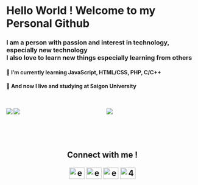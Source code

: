 <h1 align="left">Hello World ! Welcome to my Personal Github </h1>
<h3 align="left">I am a person with passion and interest in technology, especially new technology</br>I also love to learn new things especially learning from others</h3>
<h4 align="left">🌱 I’m currently learning <strong>JavaScript, HTML/CSS, PHP, C/C++</strong></h4>
<h4 align="left">🏫 And now I live and studying at <strong>Saigon University</strong></h4>
<br>


<div align="center">
<div align="left">
<p><img align="left" src="https://github-readme-streak-stats.herokuapp.com/?user=edgarignite16&count_private=true&theme=tokyonight&hide_border=false"/></p>
<p><img align="left" src="https://github-readme-stats.vercel.app/api?username=EdgarIgnite16&count_private=true&show_icons=true&theme=tokyonight&hide_border=false"/></p>
</div align="right">
<div><p><img align="center" src="https://github-readme-stats.vercel.app/api/top-langs/?username=EdgarIgnite16&langs_count=10&count_private=true&theme=tokyonight&show_icons=true&hide_border=false"/></p></div>
</div>


<br>
<br>
<br>
<h2 align="center"><strong>Connect with me !</strong>
<br>
<p>
<a href="https://fb.com/edgawar.me.me" target="_blank"><img align="center" src="https://raw.githubusercontent.com/rahuldkjain/github-profile-readme-generator/master/src/images/icons/Social/facebook.svg" alt="edgawar.me.me" height="30" width="40" /></a>
<a href="https://codepen.io/edgarignite16" target="_blank"><img align="center" src="https://raw.githubusercontent.com/rahuldkjain/github-profile-readme-generator/master/src/images/icons/Social/codepen.svg" alt="edgarignite16" height="30" width="40" /></a>
<a href="https://instagram.com/edgarrr16" target="_blank"><img align="center" src="https://raw.githubusercontent.com/rahuldkjain/github-profile-readme-generator/master/src/images/icons/Social/instagram.svg" alt="edgarrr16" height="30" width="40" /></a>
<a href="https://discord.gg/4NqrXY2qR5" target="_blank"><img align="center" src="https://raw.githubusercontent.com/rahuldkjain/github-profile-readme-generator/master/src/images/icons/Social/discord.svg" alt="4NqrXY2qR5" height="30" width="40" /></a>

</p>
</h2>






